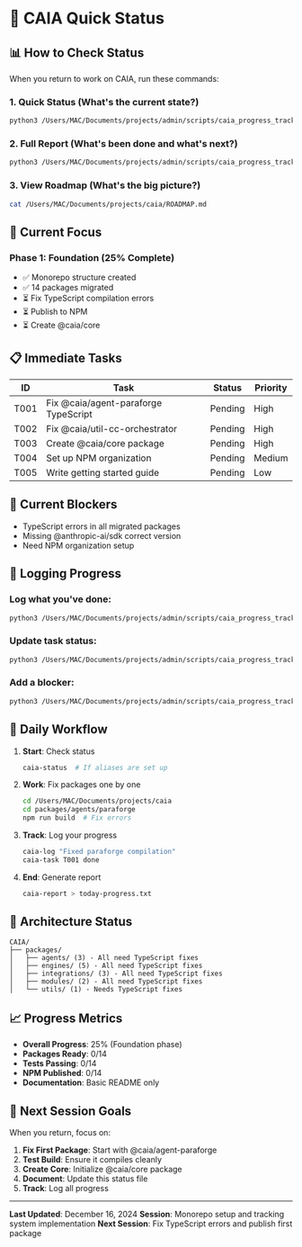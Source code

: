 # 🚀 CAIA Quick Status

## 📊 How to Check Status

When you return to work on CAIA, run these commands:

### 1. Quick Status (What's the current state?)
```bash
python3 /Users/MAC/Documents/projects/admin/scripts/caia_progress_tracker.py status
```

### 2. Full Report (What's been done and what's next?)
```bash
python3 /Users/MAC/Documents/projects/admin/scripts/caia_progress_tracker.py report
```

### 3. View Roadmap (What's the big picture?)
```bash
cat /Users/MAC/Documents/projects/caia/ROADMAP.md
```

## 🎯 Current Focus

### Phase 1: Foundation (25% Complete)
- ✅ Monorepo structure created
- ✅ 14 packages migrated
- ⏳ Fix TypeScript compilation errors
- ⏳ Publish to NPM
- ⏳ Create @caia/core

## 📋 Immediate Tasks

| ID | Task | Status | Priority |
|----|------|--------|----------|
| T001 | Fix @caia/agent-paraforge TypeScript | Pending | High |
| T002 | Fix @caia/util-cc-orchestrator | Pending | High |
| T003 | Create @caia/core package | Pending | High |
| T004 | Set up NPM organization | Pending | Medium |
| T005 | Write getting started guide | Pending | Low |

## 🚫 Current Blockers
- TypeScript errors in all migrated packages
- Missing @anthropic-ai/sdk correct version
- Need NPM organization setup

## 📝 Logging Progress

### Log what you've done:
```bash
python3 /Users/MAC/Documents/projects/admin/scripts/caia_progress_tracker.py log "Fixed TypeScript in paraforge package"
```

### Update task status:
```bash
python3 /Users/MAC/Documents/projects/admin/scripts/caia_progress_tracker.py task T001 done
```

### Add a blocker:
```bash
python3 /Users/MAC/Documents/projects/admin/scripts/caia_progress_tracker.py blocker "Can't publish without NPM org"
```

## 🔄 Daily Workflow

1. **Start**: Check status
   ```bash
   caia-status  # If aliases are set up
   ```

2. **Work**: Fix packages one by one
   ```bash
   cd /Users/MAC/Documents/projects/caia
   cd packages/agents/paraforge
   npm run build  # Fix errors
   ```

3. **Track**: Log your progress
   ```bash
   caia-log "Fixed paraforge compilation"
   caia-task T001 done
   ```

4. **End**: Generate report
   ```bash
   caia-report > today-progress.txt
   ```

## 🎨 Architecture Status

```
CAIA/
├── packages/
│   ├── agents/ (3) - All need TypeScript fixes
│   ├── engines/ (5) - All need TypeScript fixes
│   ├── integrations/ (3) - All need TypeScript fixes
│   ├── modules/ (2) - All need TypeScript fixes
│   └── utils/ (1) - Needs TypeScript fixes
```

## 📈 Progress Metrics

- **Overall Progress**: 25% (Foundation phase)
- **Packages Ready**: 0/14
- **Tests Passing**: 0/14
- **NPM Published**: 0/14
- **Documentation**: Basic README only

## 🚀 Next Session Goals

When you return, focus on:

1. **Fix First Package**: Start with @caia/agent-paraforge
2. **Test Build**: Ensure it compiles cleanly
3. **Create Core**: Initialize @caia/core package
4. **Document**: Update this status file
5. **Track**: Log all progress

---

**Last Updated**: December 16, 2024
**Session**: Monorepo setup and tracking system implementation
**Next Session**: Fix TypeScript errors and publish first package